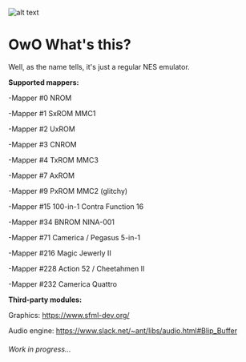[logo]: https://github.com/dawid9554/NESgaro/blob/master/logo.png

![alt text][logo]

# **OwO What's this?**
Well, as the name tells, it's just a regular NES emulator.

**Supported mappers:**

-Mapper #0 NROM

-Mapper #1 SxROM MMC1

-Mapper #2 UxROM

-Mapper #3 CNROM

-Mapper #4 TxROM MMC3

-Mapper #7 AxROM

-Mapper #9 PxROM MMC2 (glitchy)

-Mapper #15 100-in-1 Contra Function 16

-Mapper #34 BNROM NINA-001

-Mapper #71 Camerica / Pegasus 5-in-1

-Mapper #216 Magic Jewerly II

-Mapper #228 Action 52 / Cheetahmen II

-Mapper #232 Camerica Quattro

**Third-party modules:**

Graphics: https://www.sfml-dev.org/

Audio engine: https://www.slack.net/~ant/libs/audio.html#Blip_Buffer

###### Work in progress...
